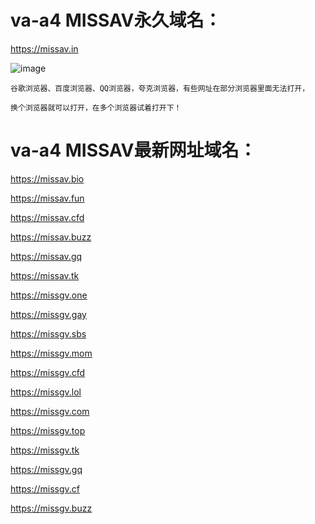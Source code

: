 # va-a4 MISSAV永久域名：

https://missav.in

![image](https://github.com/yihuagongnet/va-a4/assets/141849781/705e3044-d615-4b2c-b10d-855e80af3cba)

```
谷歌浏览器、百度浏览器、QQ浏览器，夸克浏览器，有些网址在部分浏览器里面无法打开，

换个浏览器就可以打开，在多个浏览器试着打开下！
```
# va-a4 MISSAV最新网址域名：

https://missav.bio

https://missav.fun

https://missav.cfd

https://missav.buzz

https://missav.gq

https://missav.tk

https://missgv.one

https://missgv.gay

https://missgv.sbs

https://missgv.mom

https://missgv.cfd

https://missgv.lol

https://missgv.com

https://missgv.top

https://missgv.tk

https://missgv.gq

https://missgv.cf

https://missgv.buzz
